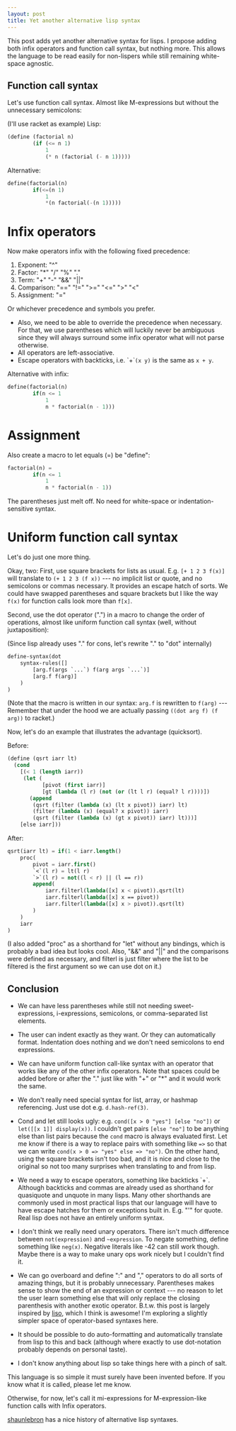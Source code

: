 ```yaml
---
layout: post
title: Yet another alternative lisp syntax
---
```


This post adds yet another alternative syntax for lisps.
I propose adding both infix operators and function call syntax, but nothing more.
This allows the language to be read easily for non-lispers while still remaining white-space agnostic.

## Function call syntax
Let's use function call syntax. Almost like M-expressions but without the unnecessary semicolons:

(I'll use racket as example)
Lisp:

```lisp
(define (factorial n)
        (if (<= n 1)
            1
            (* n (factorial (- n 1)))))
```

Alternative:

```lisp
define(factorial(n)
        if(<=(n 1)
            1
            *(n factorial(-(n 1)))))
```

# Infix operators
Now make operators infix with the following fixed precedence:
1. Exponent: "^"
2. Factor: "*" "/" "%" "."
3. Term: "+" "-" "&&" "\|\|"
4. Comparison: "==" "!=" ">=" "<=" ">" "<"
5. Assignment: "="

Or whichever precedence and symbols you prefer. 

- Also, we need to be able to override the precedence when necessary. For that, we use parentheses which will luckily never be ambiguous since they will always surround some infix operator what will not parse otherwise.
- All operators are left-associative.
- Escape operators with backticks, i.e. \`+\``(x y)` is the same as `x + y`.


Alternative with infix:

```lisp
define(factorial(n)
        if(n <= 1
            1
            n * factorial(n - 1)))
```

# Assignment
Also create a macro to let equals (=) be "define":

```lisp
factorial(n) =
        if(n <= 1
            1
            n * factorial(n - 1))
```

The parentheses just melt off. 
No need for white-space or indentation-sensitive syntax.

# Uniform function call syntax
Let's do just one more thing.

Okay, two: First, use square brackets for lists as usual. E.g. `[+ 1 2 3 f(x)]` will translate to `(+ 1 2 3 (f x))` --- no implicit list or quote, and no semicolons or commas necessary. 
It provides an escape hatch of sorts. We could have swapped parentheses and square brackets but I like the way `f(x)` for function calls look more than `f[x]`.

Second, use the dot operator (".") in a macro to change the order of operations, almost like uniform function call syntax (well, without juxtaposition):

(Since lisp already uses "." for cons, let's rewrite "." to "dot" internally)

```lisp
define-syntax(dot
    syntax-rules([]
        [arg.f(args `...`) f(arg args `...`)]
        [arg.f f(arg)]
    )
)
```
(Note that the macro is written in our syntax: `arg.f` is rewritten to `f(arg)` --- 
Remember that under the hood we are actually passing `((dot arg f) (f arg))` to racket.)

Now, let's do an example that illustrates the advantage (quicksort).

Before:

```lisp
(define (qsrt iarr lt)
  (cond
    [(< 1 (length iarr))
     (let (
           [pivot (first iarr)]
           [gt (lambda (l r) (not (or (lt l r) (equal? l r))))])
       (append
        (qsrt (filter (lambda (x) (lt x pivot)) iarr) lt)
        (filter (lambda (x) (equal? x pivot)) iarr)
        (qsrt (filter (lambda (x) (gt x pivot)) iarr) lt)))]
    [else iarr]))
```

After:

```lisp
qsrt(iarr lt) = if(1 < iarr.length() 
    proc(
        pivot = iarr.first()
        `<`(l r) = lt(l r)
        `>`(l r) = not((l < r) || (l == r))
        append(
            iarr.filterl(lambda([x] x < pivot)).qsrt(lt)
            iarr.filterl(lambda([x] x == pivot))
            iarr.filterl(lambda([x] x > pivot)).qsrt(lt)
        )
    )
    iarr
)
```

(I also added "proc" as a shorthand for "let" without any bindings, which is probably a bad idea but looks cool. Also, "&&" and "\|\|" and the comparisons were defined as necessary, and filterl is just filter where the list to be filtered is the first argument so we can use dot on it.)

## Conclusion  

- We can have less parentheses while still not needing sweet-expressions, i-expressions, semicolons, or comma-separated list elements.

- The user can indent exactly as they want. Or they can automatically format. Indentation does nothing and we don't need semicolons to end expressions.

- We can have uniform function call-like syntax with an operator that works like any of the other infix operators. Note that spaces could be added before or after the "." just like with "+" or "*" and it would work the same.

- We don't really need special syntax for list, array, or hashmap referencing. Just use dot e.g. `d.hash-ref(3)`.

- Cond and let still looks ugly: e.g. `cond([x > 0 "yes"] [else "no"])` or `let([[x 1]] display(x))`. I couldn't get pairs `[else "no"]` to be anything else than list pairs because the `cond` macro is always evaluated first. Let me know if there is a way to replace pairs with something like `=>` so that we can write `cond(x > 0 => "yes" else => "no")`. On the other hand, using the square brackets isn't too bad, and it is nice and close to the original so not too many surprises when translating to and from lisp.

- We need a way to escape operators, something like backticks \`+\`. Although backticks and commas are already used as shorthand for quasiquote and unquote in many lisps. Many other shorthands are commonly used in most practical lisps that our language will have to have escape hatches for them or exceptions built in. E.g. "'" for quote. Real lisp does not have an entirely uniform syntax.

- I don't think we really need unary operators. There isn't much difference between `not(expression)` and `~expression`. To negate something, define something like `neg(x)`. Negative literals like -42 can still work though. Maybe there is a way to make unary ops work nicely but I couldn't find it.

- We can go overboard and define ":" and "," operators to do all sorts of amazing things, but it is probably unnecessary. Parentheses makes sense to show the end of an expression or context --- no reason to let the user learn something else that will only replace the closing parenthesis with another exotic operator. B.t.w. this post is largely inspired by [liso](http://breuleux.net/blog/liso.html), which I think is awesome! I'm exploring a slightly simpler space of operator-based syntaxes here.

- It should be possible to do auto-formatting and automatically translate from lisp to this and back (although where exactly to use dot-notation probably depends on personal taste).

- I don't know anything about lisp so take things here with a pinch of salt.

This language is so simple it must surely have been invented before. 
If you know what it is called, please let me know.

Otherwise, for now, let's call it mi-expressions for M-expression-like function calls with Infix operators.

[shaunlebron](https://github.com/shaunlebron/history-of-lisp-parens/blob/master/alt-syntax.md) has a nice history of alternative lisp syntaxes.


